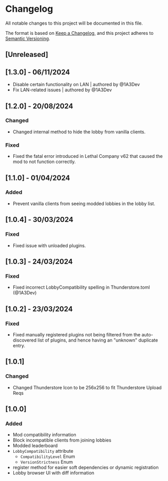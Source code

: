 # Changelog

All notable changes to this project will be documented in this file.

The format is based on [Keep a Changelog](https://keepachangelog.com/en/1.0.0/),
and this project adheres to [Semantic Versioning](https://semver.org/spec/v2.0.0.html).

## [Unreleased]

## [1.3.0] - 06/11/2024
- Disable certain functionality on LAN | authored by @1A3Dev
- Fix LAN-related issues | authored by @1A3Dev

## [1.2.0] - 20/08/2024

### Changed
- Changed internal method to hide the lobby from vanilla clients.

### Fixed
- Fixed the fatal error introduced in Lethal Company v62 that caused the mod to not function correctly.

## [1.1.0] - 01/04/2024

### Added

- Prevent vanilla clients from seeing modded lobbies in the lobby list.

## [1.0.4] - 30/03/2024

### Fixed

- Fixed issue with unloaded plugins.

## [1.0.3] - 24/03/2024

### Fixed

- Fixed incorrect LobbyCompatibility spelling in Thunderstore.toml (@1A3Dev)

## [1.0.2] - 23/03/2024

### Fixed

- Fixed manually registered plugins not being filtered from the auto-discovered list of plugins, and hence having an "unknown" duplicate entry.

## [1.0.1]

### Changed
- Changed Thunderstore Icon to be 256x256 to fit Thunderstore Upload Reqs

## [1.0.0]

### Added

- Mod compatibility information
- Block incompatible clients from joining lobbies
- Modded leaderboard
- `LobbyCompatibility` attribute
    - `CompatibilityLevel` Enum
    - `VersionStrictness` Enum
- register method for easier soft dependencies or dynamic registration
- Lobby browser UI with diff information
